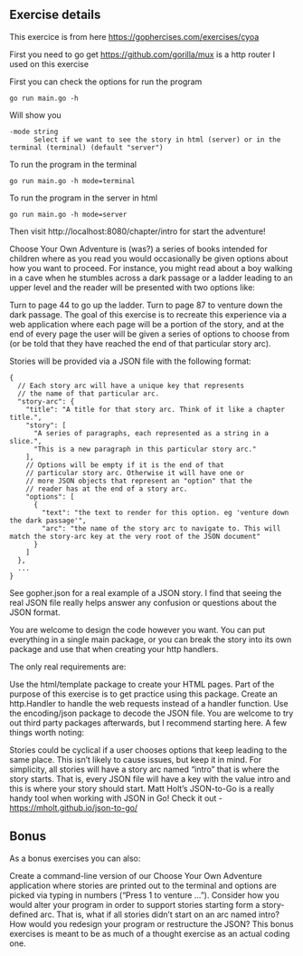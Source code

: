 ## Exercise details

This exercice is from here https://gophercises.com/exercises/cyoa

First you need to go get https://github.com/gorilla/mux is a http router I used on this exercise

First you can check the options for run the program

```
go run main.go -h
```

Will show you

```
-mode string
      Select if we want to see the story in html (server) or in the terminal (terminal) (default "server")
```


To run the program in the terminal

```
go run main.go -h mode=terminal
```

To run the program in the server in html

```
go run main.go -h mode=server
```

Then visit http://localhost:8080/chapter/intro for start the adventure!



Choose Your Own Adventure is (was?) a series of books intended for children where as you read you would occasionally be given options about how you want to proceed. For instance, you might read about a boy walking in a cave when he stumbles across a dark passage or a ladder leading to an upper level and the reader will be presented with two options like:

Turn to page 44 to go up the ladder.
Turn to page 87 to venture down the dark passage.
The goal of this exercise is to recreate this experience via a web application where each page will be a portion of the story, and at the end of every page the user will be given a series of options to choose from (or be told that they have reached the end of that particular story arc).

Stories will be provided via a JSON file with the following format:

```
{
  // Each story arc will have a unique key that represents
  // the name of that particular arc.
  "story-arc": {
    "title": "A title for that story arc. Think of it like a chapter title.",
    "story": [
      "A series of paragraphs, each represented as a string in a slice.",
      "This is a new paragraph in this particular story arc."
    ],
    // Options will be empty if it is the end of that
    // particular story arc. Otherwise it will have one or
    // more JSON objects that represent an "option" that the
    // reader has at the end of a story arc.
    "options": [
      {
        "text": "the text to render for this option. eg 'venture down the dark passage'",
        "arc": "the name of the story arc to navigate to. This will match the story-arc key at the very root of the JSON document"
      }
    ]
  },
  ...
}
```

See gopher.json for a real example of a JSON story. I find that seeing the real JSON file really helps answer any confusion or questions about the JSON format.

You are welcome to design the code however you want. You can put everything in a single main package, or you can break the story into its own package and use that when creating your http handlers.

The only real requirements are:

Use the html/template package to create your HTML pages. Part of the purpose of this exercise is to get practice using this package.
Create an http.Handler to handle the web requests instead of a handler function.
Use the encoding/json package to decode the JSON file. You are welcome to try out third party packages afterwards, but I recommend starting here.
A few things worth noting:

Stories could be cyclical if a user chooses options that keep leading to the same place. This isn’t likely to cause issues, but keep it in mind.
For simplicity, all stories will have a story arc named “intro” that is where the story starts. That is, every JSON file will have a key with the value intro and this is where your story should start.
Matt Holt’s JSON-to-Go is a really handy tool when working with JSON in Go! Check it out - https://mholt.github.io/json-to-go/

## Bonus

As a bonus exercises you can also:

Create a command-line version of our Choose Your Own Adventure application where stories are printed out to the terminal and options are picked via typing in numbers (“Press 1 to venture …”).
Consider how you would alter your program in order to support stories starting form a story-defined arc. That is, what if all stories didn’t start on an arc named intro? How would you redesign your program or restructure the JSON? This bonus exercises is meant to be as much of a thought exercise as an actual coding one.
